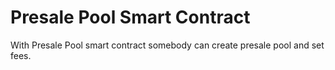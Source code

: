 # Presale Pool Smart Contract
With Presale Pool smart contract somebody can create presale pool and set fees.
